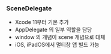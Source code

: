 ### SceneDelegate 

- Xcode 11부터 기본 추가
- AppDelegate 의 일부 역할을 담당
- window 의 개념이 scene 개념으로 대체
- iOS, iPadOS에서 멀티창 앱 빌드 가능

